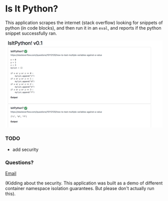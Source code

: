 # Is It Python?

This application scrapes the internet (stack overflow) looking for snippets of python (in code blocks), and then run it in an `eval`, and reports if the python snippet successfully ran.

![Alt text](img/isitpython.png?raw=true "Title")

### TODO
* add security

### Questions?

[Email](mailto:mybutt)

(Kidding about the security. This application was built as a demo of different container namespace isolation guarantees. But please don't actually run this).